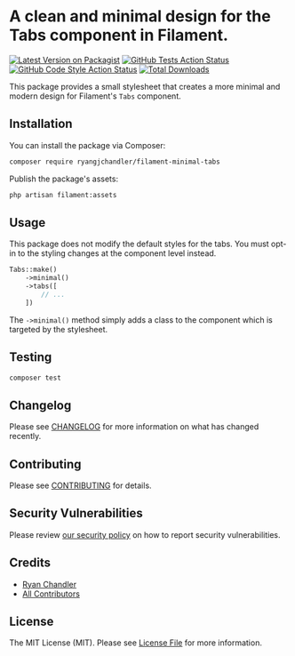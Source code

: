 # A clean and minimal design for the Tabs component in Filament.

[![Latest Version on Packagist](https://img.shields.io/packagist/v/ryangjchandler/filament-minimal-tabs.svg?style=flat-square)](https://packagist.org/packages/ryangjchandler/filament-minimal-tabs)
[![GitHub Tests Action Status](https://img.shields.io/github/actions/workflow/status/ryangjchandler/filament-minimal-tabs/run-tests.yml?branch=main&label=tests&style=flat-square)](https://github.com/ryangjchandler/filament-minimal-tabs/actions?query=workflow%3Arun-tests+branch%3Amain)
[![GitHub Code Style Action Status](https://img.shields.io/github/actions/workflow/status/ryangjchandler/filament-minimal-tabs/fix-php-code-style-issues.yml?branch=main&label=code%20style&style=flat-square)](https://github.com/ryangjchandler/filament-minimal-tabs/actions?query=workflow%3A"Fix+PHP+code+style+issues"+branch%3Amain)
[![Total Downloads](https://img.shields.io/packagist/dt/ryangjchandler/filament-minimal-tabs.svg?style=flat-square)](https://packagist.org/packages/ryangjchandler/filament-minimal-tabs)

This package provides a small stylesheet that creates a more minimal and modern design for Filament's `Tabs` component.

## Installation

You can install the package via Composer:

```bash
composer require ryangjchandler/filament-minimal-tabs
```

Publish the package's assets:

```sh
php artisan filament:assets
```

## Usage

This package does not modify the default styles for the tabs. You must opt-in to the styling changes at the component level instead.

```php
Tabs::make()
    ->minimal()
    ->tabs([
        // ...
    ])
```

The `->minimal()` method simply adds a class to the component which is targeted by the stylesheet.

## Testing

```bash
composer test
```

## Changelog

Please see [CHANGELOG](CHANGELOG.md) for more information on what has changed recently.

## Contributing

Please see [CONTRIBUTING](.github/CONTRIBUTING.md) for details.

## Security Vulnerabilities

Please review [our security policy](../../security/policy) on how to report security vulnerabilities.

## Credits

- [Ryan Chandler](https://github.com/ryangjchandler)
- [All Contributors](../../contributors)

## License

The MIT License (MIT). Please see [License File](LICENSE.md) for more information.
